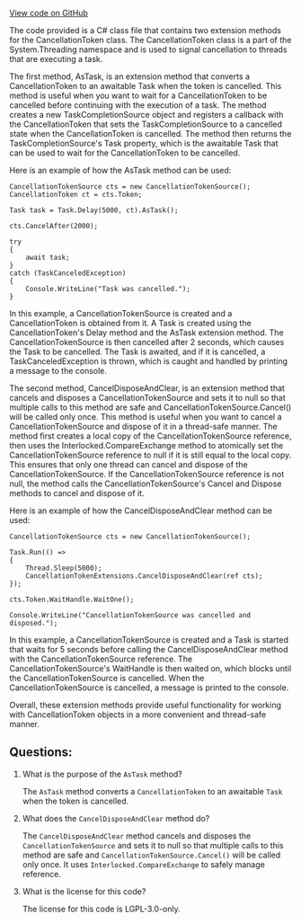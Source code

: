 [View code on GitHub](https://github.com/nethermindeth/nethermind/Nethermind.Core/Extensions/CancellationTokenExtensions.cs)

The code provided is a C# class file that contains two extension methods for the CancellationToken class. The CancellationToken class is a part of the System.Threading namespace and is used to signal cancellation to threads that are executing a task. 

The first method, AsTask, is an extension method that converts a CancellationToken to an awaitable Task when the token is cancelled. This method is useful when you want to wait for a CancellationToken to be cancelled before continuing with the execution of a task. The method creates a new TaskCompletionSource object and registers a callback with the CancellationToken that sets the TaskCompletionSource to a cancelled state when the CancellationToken is cancelled. The method then returns the TaskCompletionSource's Task property, which is the awaitable Task that can be used to wait for the CancellationToken to be cancelled. 

Here is an example of how the AsTask method can be used:

```
CancellationTokenSource cts = new CancellationTokenSource();
CancellationToken ct = cts.Token;

Task task = Task.Delay(5000, ct).AsTask();

cts.CancelAfter(2000);

try
{
    await task;
}
catch (TaskCanceledException)
{
    Console.WriteLine("Task was cancelled.");
}
```

In this example, a CancellationTokenSource is created and a CancellationToken is obtained from it. A Task is created using the CancellationToken's Delay method and the AsTask extension method. The CancellationTokenSource is then cancelled after 2 seconds, which causes the Task to be cancelled. The Task is awaited, and if it is cancelled, a TaskCanceledException is thrown, which is caught and handled by printing a message to the console. 

The second method, CancelDisposeAndClear, is an extension method that cancels and disposes a CancellationTokenSource and sets it to null so that multiple calls to this method are safe and CancellationTokenSource.Cancel() will be called only once. This method is useful when you want to cancel a CancellationTokenSource and dispose of it in a thread-safe manner. The method first creates a local copy of the CancellationTokenSource reference, then uses the Interlocked.CompareExchange method to atomically set the CancellationTokenSource reference to null if it is still equal to the local copy. This ensures that only one thread can cancel and dispose of the CancellationTokenSource. If the CancellationTokenSource reference is not null, the method calls the CancellationTokenSource's Cancel and Dispose methods to cancel and dispose of it. 

Here is an example of how the CancelDisposeAndClear method can be used:

```
CancellationTokenSource cts = new CancellationTokenSource();

Task.Run(() =>
{
    Thread.Sleep(5000);
    CancellationTokenExtensions.CancelDisposeAndClear(ref cts);
});

cts.Token.WaitHandle.WaitOne();

Console.WriteLine("CancellationTokenSource was cancelled and disposed.");
```

In this example, a CancellationTokenSource is created and a Task is started that waits for 5 seconds before calling the CancelDisposeAndClear method with the CancellationTokenSource reference. The CancellationTokenSource's WaitHandle is then waited on, which blocks until the CancellationTokenSource is cancelled. When the CancellationTokenSource is cancelled, a message is printed to the console. 

Overall, these extension methods provide useful functionality for working with CancellationToken objects in a more convenient and thread-safe manner.
## Questions: 
 1. What is the purpose of the `AsTask` method?
    
    The `AsTask` method converts a `CancellationToken` to an awaitable `Task` when the token is cancelled.

2. What does the `CancelDisposeAndClear` method do?
    
    The `CancelDisposeAndClear` method cancels and disposes the `CancellationTokenSource` and sets it to null so that multiple calls to this method are safe and `CancellationTokenSource.Cancel()` will be called only once. It uses `Interlocked.CompareExchange` to safely manage reference.

3. What is the license for this code?
    
    The license for this code is LGPL-3.0-only.